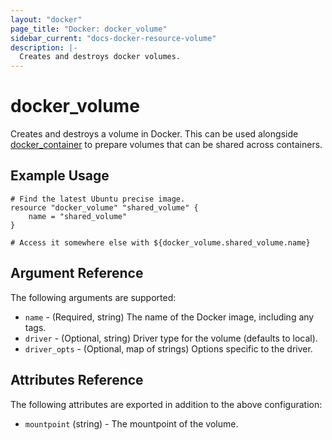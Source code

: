 ```yaml
---
layout: "docker"
page_title: "Docker: docker_volume"
sidebar_current: "docs-docker-resource-volume"
description: |-
  Creates and destroys docker volumes.
---
```


# docker\_volume

Creates and destroys a volume in Docker. This can be used alongside
[docker\_container](/docs/providers/docker/r/container.html)
to prepare volumes that can be shared across containers.

## Example Usage

```
# Find the latest Ubuntu precise image.
resource "docker_volume" "shared_volume" {
    name = "shared_volume"
}

# Access it somewhere else with ${docker_volume.shared_volume.name}
```

## Argument Reference

The following arguments are supported:

* `name` - (Required, string) The name of the Docker image, including any tags.
* `driver` - (Optional, string) Driver type for the volume (defaults to local).
* `driver_opts` - (Optional, map of strings) Options specific to the driver.

## Attributes Reference

The following attributes are exported in addition to the above configuration:

* `mountpoint` (string) - The mountpoint of the volume.
